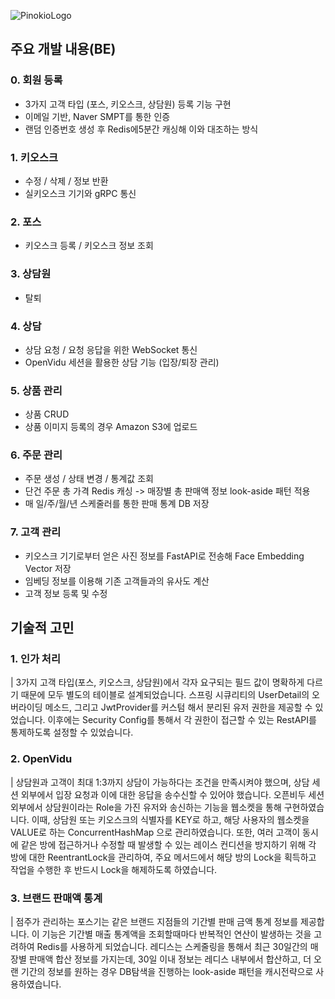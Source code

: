 ![PinokioLogo](https://github.com/user-attachments/assets/521896e7-2afa-4da6-a5df-dfe230f48df1)

## 주요 개발 내용(BE)
### 0. 회원 등록
- 3가지 고객 타입 (포스, 키오스크, 상담원) 등록 기능 구현
- 이메일 기반, Naver SMPT를 통한 인증
- 랜덤 인증번호 생성 후 Redis에5분간 캐싱해 이와 대조하는 방식 
### 1. 키오스크
  - 수정 / 삭제 / 정보 반환
  - 실키오스크 기기와 gRPC 통신
### 2. 포스
  - 키오스크 등록 / 키오스크 정보 조회
### 3. 상담원
  - 탈퇴
### 4. 상담
  - 상담 요청 / 요청 응답을 위한 WebSocket 통신
  - OpenVidu 세션을 활용한 상담 기능 (입장/퇴장 관리)
### 5. 상품 관리
  - 상품 CRUD
  - 상품 이미지 등록의 경우 Amazon S3에 업로드
  
### 6. 주문 관리 
  - 주문 생성 / 상태 변경 / 통계값 조회
  - 단건 주문 총 가격 Redis 캐싱 -> 매장별 총 판매액 정보 look-aside 패턴 적용
  - 매 일/주/월/년 스케줄러를 통한 판매 통계 DB 저장
    
### 7. 고객 관리
  - 키오스크 기기로부터 얻은 사진 정보를 FastAPI로 전송해 Face Embedding Vector 저장
  - 임베딩 정보를 이용해 기존 고객들과의 유사도 계산
  - 고객 정보 등록 및 수정

## 기술적 고민
### 1. 인가 처리
| 3가지 고객 타입(포스, 키오스크, 상담원)에서 각자 요구되는 필드 값이 명확하게 다르기 때문에 모두 별도의 테이블로 설계되었습니다. 스프링 시큐리티의 UserDetail의 오버라이딩 메소드, 그리고 JwtProvider를 커스텀 해서 분리된 유저 권한을 제공할 수 있었습니다. 이후에는 Security Config를 통해서 각 권한이 접근할 수 있는 RestAPI를 통제하도록 설정할 수 있었습니다.  

### 2. OpenVidu
| 상담원과 고객이 최대 1:3까지 상담이 가능하다는 조건을 만족시켜야 했으며, 상담 세션 외부에서 입장 요청과 이에 대한 응답을 송수신할 수 있어야 했습니다. 오픈비두 세션 외부에서 상담원이라는 Role을 가진 유저와 송신하는 기능을 웹소켓을 통해 구현하였습니다. 이때, 상담원 또는 키오스크의 식별자를 KEY로 하고, 해당 사용자의 웹소켓을 VALUE로 하는 ConcurrentHashMap 으로 관리하였습니다. 또한, 여러 고객이 동시에 같은 방에 접근하거나 수정할 때 발생할 수 있는 레이스 컨디션을 방지하기 위해 각 방에 대한 ReentrantLock을 관리하여, 주요 메서드에서 해당 방의 Lock을 획득하고 작업을 수행한 후 반드시 Lock을 해제하도록 하였습니다.  

### 3. 브랜드 판매액 통계
| 점주가 관리하는 포스기는 같은 브랜드 지점들의 기간별 판매 금액 통계 정보를 제공합니다. 이 기능은 기간별 매출 통계액을 조회할때마다 반복적인 연산이 발생하는 것을 고려하여 Redis를 사용하게 되었습니다. 레디스는 스케줄링을 통해서 최근 30일간의 매장별 판매액 합산 정보를 가지는데, 30일 이내 정보는 레디스 내부에서 합산하고, 더 오랜 기간의 정보를 원하는 경우 DB탐색을 진행하는 look-aside 패턴을 캐시전략으로 사용하였습니다.
